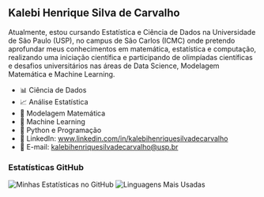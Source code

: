 ## Kalebi Henrique Silva de Carvalho
Atualmente, estou cursando Estatística e Ciência de Dados na Universidade de São Paulo (USP), no campus de São Carlos (ICMC) onde pretendo aprofundar meus conhecimentos em matemática, estatística e computação, realizando uma iniciação científica e participando de olimpíadas científicas e desafios universitários nas áreas de Data Science, Modelagem Matemática e Machine Learning.

-  📊 Ciência de Dados
-  📈 Análise Estatística
-  🧮 Modelagem Matemática
-  🤖 Machine Learning
-  🐍 Python e Programação
-  💼 LinkedIn: www.linkedin.com/in/kalebihenriquesilvadecarvalho
-  📧 E-mail: kalebihenriquesilvadecarvalho@usp.br

  ### Estatísticas GitHub
 ![Minhas Estatísticas no GitHub](https://github-readme-stats.vercel.app/api?username=kalebihsdecarvalho&show_icons=true&theme=radical)
 ![Linguagens Mais Usadas](https://github-readme-stats.vercel.app/api/top-langs/?username=kalebihsdecarvalho&layout=compact&theme=radical)

